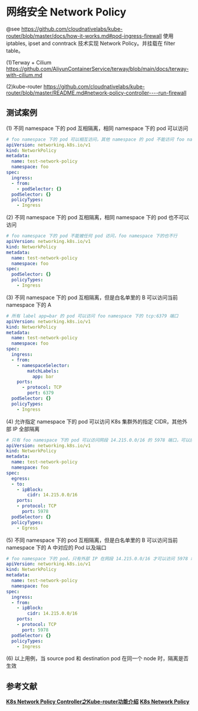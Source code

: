 
# 网络安全 Network Policy
@see https://github.com/cloudnativelabs/kube-router/blob/master/docs/how-it-works.md#pod-ingress-firewall
使用 iptables, ipset and conntrack 技术实现 Network Policy。并挂载在 filter table。



(1)Terway + Cilium
https://github.com/AliyunContainerService/terway/blob/main/docs/terway-with-cilium.md

(2)kube-router
https://github.com/cloudnativelabs/kube-router/blob/master/README.md#network-policy-controller----run-firewall



## 测试案例
(1) 不同 namespace 下的 pod 互相隔离，相同 namespace 下的 pod 可以访问
```yaml
# foo namespace 下的 pod 可以相互访问，其他 namespace 的 pod 不能访问 foo namespace 下的 pod 
apiVersion: networking.k8s.io/v1
kind: NetworkPolicy
metadata:
  name: test-network-policy
  namespace: foo
spec:
  ingress:
  - from:
    - podSelector: {}
  podSelector: {}
  policyTypes:
    - Ingress
```

(2) 不同 namespace 下的 pod 互相隔离，相同 namespace 下的 pod 也不可以访问
```yaml
# foo namespace 下的 pod 不能被任何 pod 访问，foo namespace 下的也不行
apiVersion: networking.k8s.io/v1
kind: NetworkPolicy
metadata:
  name: test-network-policy
  namespace: foo
spec:
  podSelector: {}
  policyTypes:
    - Ingress
```

(3) 不同 namespace 下的 pod 互相隔离，但是白名单里的 B 可以访问当前 namespace 下的 A
```yaml
# 所有 label app=bar 的 pod 可以访问 foo namespace 下的 tcp:6379 端口
apiVersion: networking.k8s.io/v1
kind: NetworkPolicy
metadata:
  name: test-network-policy
  namespace: foo
spec:
  ingress:
  - from:
    - namespaceSelector:
        matchLabels:
          app: bar
    ports:
      - protocol: TCP
        port: 6379
  podSelector: {}
  policyTypes:
    - Ingress
```

(4) 允许指定 namespace 下的 pod 可以访问 K8s 集群外的指定 CIDR，其他外部 IP 全部隔离
```yaml
# 只有 foo namespace 下的 pod 可以访问网段 14.215.0.0/16 的 5978 端口，可以应用在为集群内特定服务开启访问外部服务的白名单
apiVersion: networking.k8s.io/v1
kind: NetworkPolicy
metadata:
  name: test-network-policy
  namespace: foo
spec:
  egress:
  - to:
    - ipBlock:
        cidr: 14.215.0.0/16
    ports:
    - protocol: TCP
      port: 5978
  podSelector: {}
  policyTypes:
    - Egress
```

(5) 不同 namespace 下的 pod 互相隔离，但是白名单里的 B 可以访问当前 namespace 下的 A 中对应的 Pod 以及端口
```yaml
# foo namespace 下的 pod，只有外部 IP 在网段 14.215.0.0/16 才可以访问 5978 端口
apiVersion: networking.k8s.io/v1
kind: NetworkPolicy
metadata:
  name: test-network-policy
  namespace: foo
spec:
  ingress:
  - from:
    - ipBlock:
        cidr: 14.215.0.0/16
    ports:
    - protocol: TCP
      port: 5978
  podSelector: {}
  policyTypes:
    - Ingress
```

(6) 以上用例，当 source pod 和 destination pod 在同一个 node 时，隔离是否生效


## 参考文献
**[K8s Network Policy Controller之Kube-router功能介绍](https://tencentcloudcontainerteam.github.io/2018/10/30/k8s-npc-kr-function/)**
**[K8s Network Policy](https://kubernetes.io/zh/docs/concepts/services-networking/network-policies/)**

